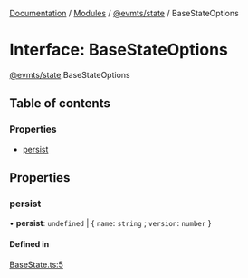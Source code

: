 [Documentation](../README.md) / [Modules](../modules.md) / [@evmts/state](../modules/evmts_state.md) / BaseStateOptions

# Interface: BaseStateOptions

[@evmts/state](../modules/evmts_state.md).BaseStateOptions

## Table of contents

### Properties

- [persist](evmts_state.BaseStateOptions.md#persist)

## Properties

### persist

• **persist**: `undefined` \| \{ `name`: `string` ; `version`: `number`  }

#### Defined in

[BaseState.ts:5](https://github.com/evmts/evmts-monorepo/blob/main/packages/state/src/BaseState.ts#L5)
